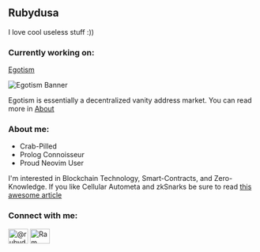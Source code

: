## Rubydusa
I love cool useless stuff :))

### Currently working on:

[Egotism](https://www.egotism.me/)

![Egotism Banner](https://i.imgur.com/N4xWyft.png)

Egotism is essentially a decentralized vanity address market. You can read more in [About](https://www.egotism.me/about)

### About me:
- Crab-Pilled
- Prolog Connoisseur
- Proud Neovim User

I'm interested in Blockchain Technology, Smart-Contracts, and Zero-Knowledge. 
If you like Cellular Autometa and zkSnarks be sure to read [this awesome article](https://medium.com/coinmonks/proof-of-life-zero-knowledge-proof-implementation-of-conways-game-of-life-with-circom-and-6438521fb2b1)

### Connect with me:
<a href="https://twitter.com/@rubydusav" target="blank"><img align="center" src="https://raw.githubusercontent.com/rahuldkjain/github-profile-readme-generator/master/src/images/icons/Social/twitter.svg" alt="@rubydusav" height="30" width="40" /></a>
<a href="https://www.linkedin.com/in/ram-veigman-78b108293/" target="blank"><img align="center" src="https://raw.githubusercontent.com/rahuldkjain/github-profile-readme-generator/master/src/images/icons/Social/linked-in-alt.svg" alt="Ram Veigman" height="30" width="40" /></a>
